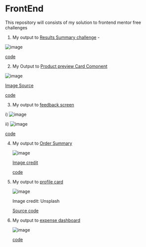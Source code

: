 # FrontEnd
This repository will consists of my solution to frontend mentor free challenges

1. My output to [Results Summary challenge](https://www.frontendmentor.io/challenges/results-summary-component-CE_K6s0maV) -

![image](https://github.com/Ankhi12/FrontEnd/assets/124775002/186ae0b3-261c-4098-a9b6-51fc775e0ef4)

[code](https://github.com/Ankhi12/FrontEnd/tree/main/1stChallenge)

2. My Output to [Product preview Card Comonent](https://www.frontendmentor.io/challenges/product-preview-card-component-GO7UmttRfa)

![image](https://github.com/Ankhi12/FrontEnd/assets/124775002/d977e2c3-8c1d-418f-b8b8-106c6df1e946)


[Image Source](https://unsplash.com/photos/4i9ef6xU738)

[code](https://github.com/Ankhi12/FrontEnd/tree/main/2ndChallenge)

3. My output to [feedback screen](https://www.frontendmentor.io/challenges/interactive-rating-component-koxpeBUmI)


i) ![image](https://github.com/Ankhi12/FrontEnd/assets/124775002/2161fbd3-d273-4442-bc17-1dcb9c18c530)



ii) ![image](https://github.com/Ankhi12/FrontEnd/assets/124775002/e9c17870-d3b3-4a9e-b635-8a7d2380cbc9)


[code](https://github.com/Ankhi12/FrontEnd/tree/main/3rdChallenge)

4. My output to [Order Summary](https://www.frontendmentor.io/challenges/order-summary-component-QlPmajDUj)

   ![image](https://github.com/Ankhi12/FrontEnd/assets/124775002/23de80ba-d5d4-457f-bee4-9f621333852d)

   [Image credit](https://www.freepik.com/free-vector/young-listening-music-korean-drawing-style-drawing_5684038.htm#query=person%20with%20headphone&position=2&from_view=search&track=ais)

   [code](https://github.com/Ankhi12/FrontEnd/blob/main/4thChallenge/ordersummary.html)

5. My output to [profile card](https://www.frontendmentor.io/challenges/profile-card-component-cfArpWshJ)

   ![image](https://github.com/Ankhi12/FrontEnd/assets/124775002/205adb2b-1e2d-44ee-853e-2b02684f9fba)


   Image credit: Unsplash

   [Source code](https://github.com/Ankhi12/FrontEnd/blob/main/5thChallenge/profile.html)

6. My output to [expense dashboard](https://www.frontendmentor.io/challenges/expenses-chart-component-e7yJBUdjwt)

   ![image](https://github.com/Ankhi12/FrontEnd/assets/124775002/6554209e-8971-4c95-819f-b5ab16088cd5)


   [code](https://github.com/Ankhi12/FrontEnd/blob/main/6thChallenge/expendeDashboard.html)





